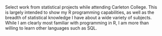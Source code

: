 Select work from statistical projects while attending Carleton College.
This is largely intended to show my R programming capabilities, as well as the breadth of statistical knowledge I have about a wide variety of subjects.
While I am clearly most familiar with programming in R, I am more than willing to learn other languages such as SQL.
